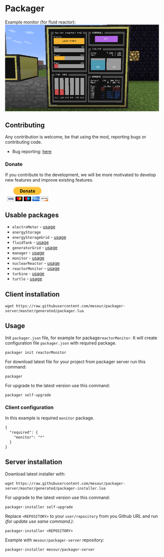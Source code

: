 # Packager

Example monitor (for fluid reactor):
![Donate button](docs/img/reactorMonitor_monitor.png)

## Contributing
Any contribution is welcome, be that using the mod, reporting bugs or contributing code.

- Bug reporting: [here](https://github.com/mesour/packager-server/issues)

### Donate

If you contribute to the development, we will be more motivated to develop
new features and improve existing features.

[![Donate button](docs/img/donate.gif)](https://www.paypal.com/cgi-bin/webscr?cmd=_s-xclick&hosted_button_id=GSDRZW9YGPE5G&source=url)

## Usable packages

- `electroMeter` - [usage](https://github.com/mesour/packager-server/blob/master/docs/en/energyMeter.md)
- `energyStorage`
- `energyStorageGrid` - [usage](https://github.com/mesour/packager-server/blob/master/docs/en/energyStorageGrid.md)
- `fluidTank` - [usage](https://github.com/mesour/packager-server/blob/master/docs/en/fluidTank.md)
- `generatorGrid` - [usage](https://github.com/mesour/packager-server/blob/master/docs/en/generatorGrid.md)
- `manager` - [usage](https://github.com/mesour/packager-server/blob/master/docs/en/manager.md)
- `monitor` - [usage](https://github.com/mesour/packager-server/blob/master/docs/en/monitor.md)
- `nuclearReactor` - [usage](https://github.com/mesour/packager-server/blob/master/docs/en/reactor.md)
- `reactorMonitor` - [usage](https://github.com/mesour/packager-server/blob/master/docs/en/reactorMonitor.md)
- `turbine` - [usage](https://github.com/mesour/packager-server/blob/master/docs/en/turbine.md)
- `turtle` - [usage](https://github.com/mesour/packager-server/blob/master/docs/en/turtle.md)

## Client installation

```
wget https://raw.githubusercontent.com/mesour/packager-server/master/generated/packager.lua
```

## Usage

Init `packager.json` file, for example for package`reactorMonitor`.
It will create configuration file `packager.json` with required package.
```
packager init reactorMonitor
```

For download latest file for your project from packager server run this command:
```
packager
```

For upgrade to the latest version use this command:
```
packager self-upgrade
```

### Client configuration

In this example is required `monitor` package.

```
{
  "required": {
    "monitor": "*"
  }
}
```

## Server installation

Download latest installer with:

```
wget https://raw.githubusercontent.com/mesour/packager-server/master/generated/packager-installer.lua
```

For upgrade to the latest version use this command:
```
packager-installer self-upgrade
```

Replace `<REPOSITORY>` to your `user/repository` from you Github URL and run _(for update use same command.)_:

```
packager-installer <REPOSITORY>
```

Example with `mesour/packager-server` repository:

```
packager-installer mesour/packager-server
```